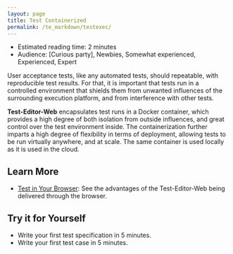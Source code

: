 ```yaml
---
layout: page
title: Test Containerized
permalink: /te_markdown/testexec/
---
```


* Estimated reading time: 2 minutes
* Audience: [Curious party], Newbies, Somewhat experienced, Experienced, Expert

User acceptance tests, like any automated tests, should repeatable, with reproducible test results. For that, it is important that tests run in a controlled environment that shields them from unwanted influences of the surrounding execution platform, and from interference with other tests.

**Test-Editor-Web** encapsulates test runs in a Docker container, which provides a high degree of both isolation from outside influences, and great control over the test environment inside. The containerization further imparts a high degree of flexibility in terms of deployment, allowing tests to be run virtually anywhere, and at scale. The same container is used locally as it is used in the cloud.

## Learn More

* [Test in Your Browser](/te_markdown/webui): See the advantages of the Test-Editor-Web being delivered through the browser.


## Try it for Yourself

* Write your first test specification in 5 minutes.
* Write your first test case in 5 minutes.
